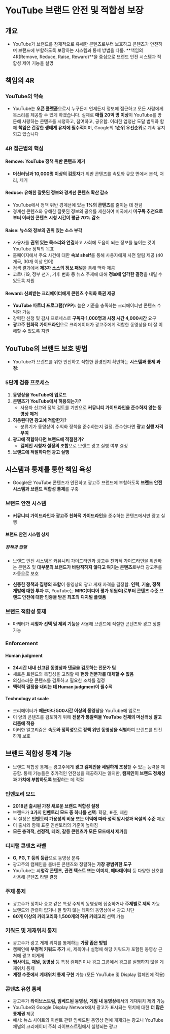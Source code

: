 # YouTube 브랜드 안전 및 적합성 보장

## 개요
- YouTube가 브랜드를 잠재적으로 유해한 콘텐츠로부터 보호하고 콘텐츠가 안전하며 브랜드에 부합하도록 보장하는 시스템과 통제 방법을 다룸. **책임의 4R(Remove, Reduce, Raise, Reward)**을 중심으로 브랜드 안전 시스템과 적합성 제어 기능을 설명

## 책임의 4R

### YouTube의 약속
- YouTube는 **오픈 플랫폼**으로서 누구든지 언제든지 정보에 접근하고 모든 사람에게 목소리를 제공할 수 있게 하겠습니다. 실제로 **매월 20억 명 이상**이 YouTube를 방문해 사랑하는 콘텐츠를 시청하고, 참여하고, 공유함. 이러한 엄청난 도달 범위와 함께 **책임은 건강한 생태계 유지에 필수적**이며, Google의 **1순위 우선순위**로 계속 유지되고 있습니다

### 4R 접근법의 핵심

#### Remove: YouTube 정책 위반 콘텐츠 제거
- **머신러닝과 10,000명 이상의 검토자**가 위반 콘텐츠를 속도와 규모 면에서 분석, 처리, 제거

#### Reduce: 유해한 잘못된 정보와 경계선 콘텐츠 확산 감소
- YouTube에서 정책 위반 경계선에 있는 **1%의 콘텐츠**를 줄이는 데 전념
- 경계선 콘텐츠와 유해한 잘못된 정보의 공유를 제한하여 미국에서 **미구독 추천으로부터 이러한 콘텐츠 시청 시간이 평균 70% 감소**

#### Raise: 뉴스와 정보의 권위 있는 소스 부각
- 사용자를 **권위 있는 목소리와 연결**하고 사회에 도움이 되는 정보를 높이는 것이 YouTube 정책의 목표
- 홈페이지에서 주요 사건에 대한 **속보 shelf**를 통해 사용자에게 사전 알림 제공 (40개국, 30개 이상 언어)
- 검색 결과에서 **제3자 소스의 정보 패널**을 통해 맥락 제공
- 코로나19, 정부 선거, 기후 변화 등 뉴스 주제에 대해 **정보에 입각한 결정**을 내릴 수 있도록 지원

#### Reward: 신뢰받는 크리에이터에게 콘텐츠 수익화 특권 제공
- **YouTube 파트너 프로그램(YPP)**: 높은 기준을 충족하는 크리에이터만 콘텐츠 수익화 가능
- 강력한 신청 및 감사 프로세스로 **구독자 1,000명과 시청 시간 4,000시간** 요구
- **광고주 친화적 가이드라인**으로 크리에이터가 광고주에게 적합한 동영상을 더 잘 이해할 수 있도록 지원

## YouTube의 브랜드 보호 방법

- YouTube가 브랜드를 위한 안전하고 적합한 환경인지 확인하는 **시스템과 통제 과정**:

### 5단계 검증 프로세스
1. **동영상을 YouTube에 업로드**
2. **콘텐츠가 YouTube에서 허용되는가?**
   - 사용자 신고와 정책 검토를 기반으로 **커뮤니티 가이드라인을 준수하지 않는 동영상 제거**
3. **허용된다면 광고에 적합한가?**
   - 분류기가 동영상이 수익화 정책을 준수하는지 결정. 준수한다면 **광고 실행 자격 부여**
4. **광고에 적합하다면 브랜드에 적절한가?**
   - **캠페인 시청자 설정의 조합**으로 브랜드 광고 실행 여부 결정
5. **브랜드에 적절하다면 광고 실행**

## 시스템과 통제를 통한 책임 육성

- Google은 YouTube 콘텐츠가 안전하고 광고주 브랜드에 부합하도록 **브랜드 안전 시스템과 브랜드 적합성 통제**를 구축

### 브랜드 안전 시스템
- **커뮤니티 가이드라인과 광고주 친화적 가이드라인**을 준수하는 콘텐츠에서만 광고 실행

#### 브랜드 안전 시스템 상세

##### 정책과 집행
- 브랜드 안전 시스템은 커뮤니티 가이드라인과 광고주 친화적 가이드라인을 위반하는 콘텐츠 및 **대부분의 브랜드가 바람직하지 않다고 여기는 콘텐츠**로부터 광고주를 자동으로 보호

- **신중한 정책과 집행의 조합**이 동영상의 광고 게재 자격을 결정함. **인력, 기술, 정책 개발에 대한 투자** 후, YouTube는 **MRC(미디어 평가 위원회)로부터 콘텐츠 수준 브랜드 안전에 대한 인증을 받은 최초의 디지털 플랫폼**

### 브랜드 적합성 통제
- 마케터가 **시청자 선택 및 제외 기능**을 사용해 브랜드에 적절한 콘텐츠와 광고 정렬 가능

### Enforcement

#### Human judgment
- **24시간 내내 신고된 동영상과 댓글을 검토하는 전문가 팀**
- 새로운 트렌드의 복잡성을 고려할 때 **현장 전문가를 대체할 수 없음**
- 의심스러운 콘텐츠를 검토하고 필요한 조치를 결정
- **맥락적 결정을 내리는 데 Human judgment이 필수적**

#### Technology at scale
- 크리에이터가 **매분마다 500시간 이상의 동영상**을 YouTube에 업로드
- 이 양의 콘텐츠를 검토하기 위해 **전문가 통찰력을 YouTube 전체의 머신러닝 알고리즘에 적용**
- 이러한 알고리즘은 **속도와 정확성으로 정책 위반 동영상을 식별**하여 브랜드를 안전하게 보호

## 브랜드 적합성 통제 기능

- 브랜드 적합성 통제는 광고주에게 **광고 캠페인을 세밀하게 조정**할 수 있는 능력을 제공함. 통제 기능들은 추가적인 안전성을 제공하지는 않지만, **캠페인이 브랜드 정체성과 가치에 부합하도록 보장**하는 데 적절

### 인벤토리 모드
- **2018년 출시된 가장 새로운 브랜드 적합성 설정**
- 브랜드가 **3가지 인벤토리 모드 중 하나를 선택**: 확장, 표준, 제한
- 각 설정은 **인벤토리 가용성의 비용 또는 이익에 따라 성적 암시성과 욕설의 수준** 제공
- 이 출시와 함께 표준 인벤토리의 기준이 높아짐
- **모든 충격적, 선정적, 테러, 갈등 콘텐츠가 모든 모드에서 제거**됨

### 디지털 콘텐츠 라벨
- **G, PG, T 등의 등급**으로 동영상 분류
- 광고주의 캠페인을 올바른 콘텐츠와 정렬하는 **가장 광범위한 도구**
- YouTube는 **시청각 콘텐츠, 관련 텍스트 또는 이미지, 메타데이터** 등 다양한 신호를 사용해 콘텐츠 라벨 결정

### 주제 통제
- 광고주가 정치나 종교 같은 특정 주제의 동영상에 집중하거나 **주제별로 제외** 가능
- 브랜드와 관련이 없거나 잘 맞지 않는 테마의 동영상에서 광고 차단
- **60개 이상의 카테고리와 1,500개의 하위 카테고리** 선택 가능

### 키워드 및 게재위치 통제
- 광고주가 광고 게재 위치를 통제하는 **가장 좁은 방법**
- 캠페인에 **부정적 키워드 추가** 시, 제목이나 설명에 해당 키워드가 포함된 동영상 근처에 광고 미게재
- **웹사이트, 채널, 동영상** 등 특정 캠페인이나 광고 그룹에서 광고를 실행하지 않을 게재위치 통제
- **계정 수준에서 게재위치 통제 구현** 가능 (모든 YouTube 및 Display 캠페인에 적용)

### 콘텐츠 유형 통제
- 광고주가 **라이브스트림, 임베드된 동영상, 게임 내 동영상**에서의 게재위치 제외 가능
- YouTube와 Google Display Network에서 광고가 표시되는 위치에 대한 **더 많은 통제권** 제공
- 예시: 뉴스 사이트의 이벤트 관련 임베드된 동영상 전에 게재되는 광고나 YouTube 채널의 크리에이터 주최 라이브스트림에서 실행되는 광고

